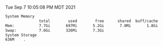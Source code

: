 Tue Sep  7 10:05:08 PM MDT 2021
```bash
System Memory
               total        used        free      shared  buff/cache   available
Mem:           7.7Gi       697Mi       5.2Gi       7.0Mi       1.8Gi       6.6Gi
Swap:          7.6Gi       326Mi       7.3Gi
System Storage
636M	.
```
